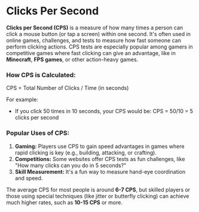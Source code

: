 # Clicks Per Second
 
**Clicks per Second (CPS)** is a measure of how many times a person can click a mouse button (or tap a screen) within one second. It's often used in online games, challenges, and tests to measure how fast someone can perform clicking actions. CPS tests are especially popular among gamers in competitive games where fast clicking can give an advantage, like in **Minecraft**, **FPS games**, or other action-heavy games.

### How CPS is Calculated:
CPS = Total Number of Clicks / Time (in seconds)

For example:
- If you click 50 times in 10 seconds, your CPS would be: CPS = 50/10 = 5 clicks per second

### Popular Uses of CPS:
1. **Gaming:** Players use CPS to gain speed advantages in games where rapid clicking is key (e.g., building, attacking, or crafting).
2. **Competitions:** Some websites offer CPS tests as fun challenges, like "How many clicks can you do in 5 seconds?"
3. **Skill Measurement:** It's a fun way to measure hand-eye coordination and speed.

The average CPS for most people is around **6-7 CPS**, but skilled players or those using special techniques (like jitter or butterfly clicking) can achieve much higher rates, such as **10-15 CPS** or more.
